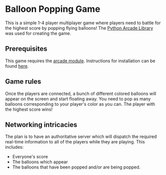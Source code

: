 # Balloon Popping Game

This is a simple 1-4 player multiplayer game where players need to battle for the highest score by popping flying balloons! The [Python Arcade Library](https://api.arcade.academy/en/stable/) was used for creating the game.

## Prerequisites

This game requires the [arcade module](https://pypi.org/project/arcade/). Instructions for installation can be found [here](https://api.arcade.academy/en/stable/get_started/install.html).

## Game rules

Once the players are connected, a bunch of different colored balloons will appear on the screen and start floating away. You need to pop as many balloons corresponding to your player's color as you can. The player with the highest score wins!

## Networking intricacies

The plan is to have an authoritative server which will dispatch the required real-time information to all of the players while they are playing. This includes:
- Everyone's score
- The balloons which appear
- The balloons that have been popped and/or are being popped.
